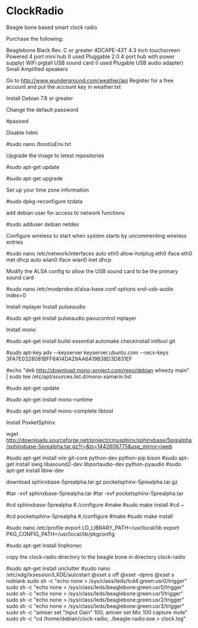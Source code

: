 # ClockRadio
Beagle bone based smart clock radio

Purchase the following:

Beaglebone Black Rev. C or greater
4DCAPE-43T 4.3 inch touchscreen
Powered 4 port mini hub (I used Pluggable 2.0 4 port hub with power supply)
WiFi pigtail
USB sound card (I used Plugable USB audio adapter)
Small Amplified speakers

Go to http://www.wunderground.com/weather/api
Register for a free account and put the account key in weather.txt

Install Debian 7.8 or greater

Change the default password

#passwd

Disable hdmi

#sudo nano /boot/uEnv.txt

Upgrade the image to latest repositories

#sudo apt-get update

#sudo apt-get upgrade

Set up your time zone information

#sudo dpkg-reconfigure tzdata

add debian user for access to network functions

#sudo adduser debian netdev

Configure wireless to start when system starts
by uncommenting wireless entries

#sudo nano /etc/network/interfaces
auto eth0
allow-hotplug eth0
iface eth0 inet dhcp
auto wlan0
iface wlan0 inet dhcp

Modify the ALSA config to allow the USB sound card to be the primary sound card

#sudo nano /etc/modprobe.d/alsa-base.conf
options snd-usb-audio index=0

Install mplayer
Install pulseaudio

#sudo apt-get install pulseaudio pavucontrol mplayer

Install mono

#sudo apt-get install build-essential automake checkinstall intltool git

#sudo apt-key adv --keyserver keyserver.ubuntu.com --recv-keys 3FA7E0328081BFF6A14DA29AA6A19B38D3D831EF

#echo "deb http://download.mono-project.com/repo/debian wheezy main" | sudo tee /etc/apt/sources.list.d/mono-xamarin.list

#sudo apt-get update

#sudo apt-get install mono-runtime

#sudo apt-get install mono-complete libtool

Install PoxketSphinx

wget http://downloads.sourceforge.net/project/cmusphinx/sphinxbase/5prealpha/sphinxbase-5prealpha.tar.gz?r=&ts=1442606775&use_mirror=iweb


#sudo apt-get install vim git-core python-dev python-pip bison
#sudo apt-get install swig libasound2-dev libportaudio-dev python-pyaudio
#sudo apt-get install libiw-dev

download
sphinxbase-5prealpha.tar.gz
pocketsphinx-5prealpha.tar.gz


#tar -xvf sphinxbase-5prealpha.tar
#tar -xvf pocketsphinx-5prealpha.tar


#cd sphinxbase-5prealpha
#./configure
#make
#sudo make install
#cd ~

#cd pocketsphinx-5prealpha
#./configure
#make
#sudo make install

#sudo nano /etc/profile
export LD_LIBRARY_PATH=/usr/local/lib
export PKG_CONFIG_PATH=/usr/local/lib/pkgconfig

#sudo apt-get install linphonec

copy the clock-radio directory to the beagle bone in directory clock-radio

#sudo apt-get install unclutter
#sudo nano /etc/xdg/lxsession/LXDE/autostart
@xset s off
@xset -dpms
@xset s noblank
sudo sh -c "echo none > /sys/class/leds/lcd4\:green\:usr0/trigger"
sudo sh -c "echo none > /sys/class/leds/beaglebone\:green\:usr0/trigger"
sudo sh -c "echo none > /sys/class/leds/beaglebone\:green\:usr1/trigger"
sudo sh -c "echo none > /sys/class/leds/beaglebone\:green\:usr2/trigger"
sudo sh -c "echo none > /sys/class/leds/beaglebone\:green\:usr3/trigger"
sudo sh -c "amixer set "Input Gain" 100; amixer set Mic 100 capture mute"
sudo sh -c "cd /home/debian/clock-radio; ./beagle-radio.exe > clock.log"

